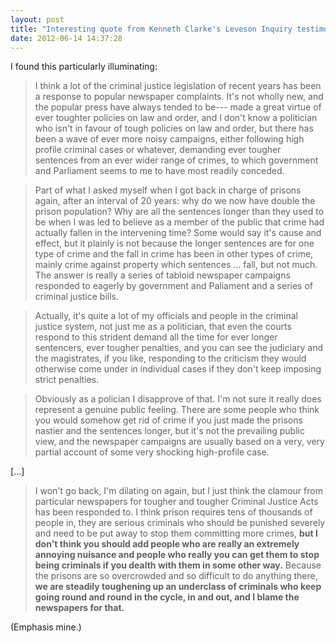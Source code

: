 ```yaml
---
layout: post
title: "Interesting quote from Kenneth Clarke's Leveson Inquiry testimony"
date: 2012-06-14 14:37:28
---
```


I found this particularly illuminating:

>I think a lot of the criminal justice legislation of recent years has been a response to popular newspaper complaints. It's not wholly new, and the popular press have always tended to be--- made a great virtue of ever toughter policies on law and order, and I don't know a politician who isn't in favour of tough policies on law and order, but there has been a wave of ever more noisy campaigns, either following high profile criminal cases or whatever, demanding ever tougher sentences from an ever wider range of crimes, to which government and Parliament seems to me to have most readily conceded. 

>Part of what I asked myself when I got back in charge of prisons again, after an interval of 20 years: why do we now have double the prison population? Why are all the sentences longer than they used to be when I was led to believe as a member of the public that crime had actually fallen in the intervening time? Some would say it's cause and effect, but it plainly is not because the longer sentences are for one type of crime and the fall in crime has been in other types of crime, mainly crime against property which sentences ... fall, but not much. The answer is really a series of tabloid newspaper campaigns responded to eagerly by government and Paliament and a series of criminal justice bills.

>Actually, it's quite a lot of my officials and people in the criminal justice system, not just me as a politician, that even the courts respond to this strident demand all the time for ever longer sentencers, ever tougher penalties, and you can see the judiciary and the magistrates, if you like, responding to the criticism they would otherwise come under in individual cases if they don't keep imposing strict penalties.

>Obviously as a polician I disapprove of that. I'm not sure it really does represent a genuine public feeling. There are some people who think you would somehow get rid of crime if you just made the prisons nastier and the sentences longer, but it's not the prevailing public view, and the newspaper campaigns are usually based on a very, very partial account of some very shocking high-profile case.

[...]

>I won't go back, I'm dilating on again, but I just think the clamour from particular newspapers for tougher and tougher Criminal Justice Acts has been responded to. I think prison requires tens of thousands of people in, they are serious criminals who should be punished severely and need to be put away to stop them committing more crimes, **but I don't think you should add people who are really an extremely annoying nuisance and people who really you can get them to stop being criminals if you dealth with them in some other way.** Because the prisons are so overcrowded and so difficult to do anything there, **we are steadily toughening up an underclass of criminals who keep going round and round in the cycle, in and out, and I blame the newspapers for that.**

(Emphasis mine.)
